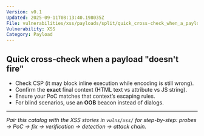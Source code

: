 ```yaml
---
Version: v0.1
Updated: 2025-09-11T08:13:40.198035Z
File: vulnerabilities/xss/payloads/split/quick_cross-check_when_a_payload_doesn_t_fire.md
Vulnerability: XSS
Category: Payload
---
```

## Quick cross-check when a payload "doesn't fire"
- Check CSP (it may block inline execution while encoding is still wrong).
- Confirm the **exact** final context (HTML text vs attribute vs JS string).
- Ensure your PoC matches that context’s escaping rules.
- For blind scenarios, use an **OOB** beacon instead of dialogs.

---

*Pair this catalog with the XSS stories in `vulns/xss/` for step-by-step: probes → PoC → fix → verification → detection → attack chain.*